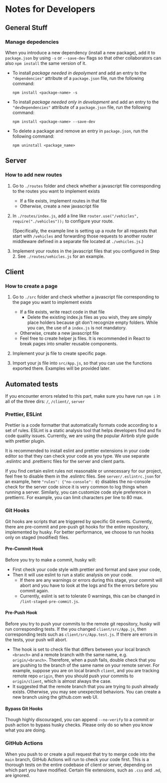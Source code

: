 # Notes for Developers

## General Stuff

### Manage depedencies

When you introduce a new dependency (install a new package), add it to `package.json` by using `-s` or `--save-dev` flags so that other collaborators can also `npm install` the same version of it.

- To install *package needed in depolyment* and add an entry to the `"dependencies"` attribute of a `package.json` file, run the following command:

    `npm install <package-name> -s`
    
- To install *package needed only in development* and add an entry to the `"devDependencies"` attribute of a `package.json` file, run the following command:

    `npm install <package-name> --save-dev`

- To delete a package and remove an entry in `package.json`, run the following command:

    `npm uninstall <package_name>`


## Server

### How to add new routes
1. Go to `./routes` folder and check whether a javascript file corresponding to the routes you want to implement exists
    - If a file exists, implement routes in that file
    - Otherwise, create a new javascript file

2. In `./routes/index.js`, add a line like `router.use("/vehicles", require("./vehicles"));` to configure your route. 

   (Specifically, the example line is setting up a route for all requests that start with `/vehicles` and forwarding those requests to another router middleware defined in a separate file located at `./vehicles.js`.)

3. Implement your routes in the javascript files that you configured in Step 2. See `./routes/vehicles.js` for an example.


## Client

### How to create a page
1. Go to `./src` folder and check whether a javascript file corresponding to the page you want to implement exists
    - If a file exists, write react code in that file
      - Delete the existing index.js files as you wish, they are simply place holders because git don't recognize empty folders.  While you can, the use of  a `index.js` is not mandatory.
    - Otherwise, create a new javascript file
    - Feel free to create helper js files. It is recommended in React to break pages into smaller reusable components.

2. Implement your js file to create specific page.

3. Import your js file into `src/App.js`, so that you can use the functions exported there. Examples will be provided later.

## Automated tests

If you encounter errors related to this part, make sure you have run `npm i` in all of the three dirs: `/`, `/client/`, `server`

### Prettier, ESLint

Prettier is a code formatter that automatically formats code according to a set of rules. ESLint is a static analysis tool that helps developers find and fix code quality issues. Currently, we are using the popular Airbnb style guide with prettier plugin. 

It is recommended to install eslint and prettier extensions in your code editor so that they can check your code as you type. We use separate .eslintrc and .prettierrc files for the server and client parts.

If you find certain eslint rules not reasonable or unnecessary for our project, feel free to disable them in the .eslintrc files. See `server/.eslintrc.json` for an example, here `"rules": {"no-console": 0}` disables the no-console check for the server code since it is very common to log things when running a server. Similarly, you can customize code style preference in prettierrc. For example, you can limit characters per line to 80 max.

### Git Hooks

Git hooks are scripts that are triggered by specific Git events. Currently, there are pre-commit and pre-push git hooks for the entire repository, implemented by husky. For better performance, we choose to run hooks only on staged (modified) files.

#### Pre-Commit Hook

Before you try to make a commit, husky will: 
- First check your code style with prettier and format and save your code, 
- Then it will use eslint to run a static analysis on your code. 
    - If there are any warnings or errors during this stage, your commit will abort and you have to look at the logs and fix the errors before you commit again. 
    - Currently, eslint is set to tolerate 0 warnings, this can be changed in `/lint-staged-pre-commit.js`.

#### Pre-Push Hook

Before you try to push your commits to the remote git repository, husky will run corresponding tests. If the you changed `client/src/App.js`, then corresponding tests such as `client/src/App.test.js`. If there are errors in the tests, your push will abort. 
- The hook is set to check file that differs between your local branch `<branch>` and a remote branch with the same name, e.g. `origin/<branch>`. Therefore, when a push fails, double check that you are pushing to the branch of the same name on your remote server. For example, suppose you are on local branch `client`, and you are tracking remote repo `origin`, then you should push your commits to `origin/client`, which is almost always the case.
- It suggested that the remote branch that you are trying to push already exists. Otherwise, you may see unexpected behaviors. You can create a new branch using the github.com web UI.

#### Bypass Git Hooks

Though highly discouraged, you can append `--no-verify` to a commit or push action to bypass husky checks. Please only do so when you know what you are doing.

### GitHub Actions

When you push to or create a pull request that try to merge code into the `main` branch, GitHub Actions will run to check your code first. This is a thorough tests on the entire codebase of client or server, depending on which part you have modified. Certain file extensions, such as `.css` and `.md`, are ignored.
